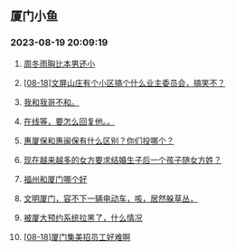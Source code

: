 ## 厦门小鱼 
### 2023-08-19 20:09:19

1. [周冬雨胸比本男还小](http://bbs.xmfish.com/read-htm-tid-18056528.html)

2. [[08-18]文屏山庄有个小区搞个什么业主委员会，搞笑不？](http://bbs.xmfish.com/read-htm-tid-18056509.html)

3. [我和我哥不和。](http://bbs.xmfish.com/read-htm-tid-18056654.html)

4. [在线等，要怎么回复他。。](http://bbs.xmfish.com/read-htm-tid-18056489.html)

5. [惠厦保和惠闽保有什么区别？你们投哪个？](http://bbs.xmfish.com/read-htm-tid-18056493.html)

6. [现在越来越多的女方要求结婚生子后一个孩子随女方姓？](http://bbs.xmfish.com/read-htm-tid-18056555.html)

7. [福州和厦门哪个好](http://bbs.xmfish.com/read-htm-tid-18056526.html)

8. [文明厦门，容不下一辆电动车，咳，居然躲草丛，](http://bbs.xmfish.com/read-htm-tid-18056487.html)

9. [被厦大预约系统拉黑了，什么情况](http://bbs.xmfish.com/read-htm-tid-18056744.html)

10. [[08-18]厦门集美招员工好难啊](http://bbs.xmfish.com/read-htm-tid-18056513.html)

